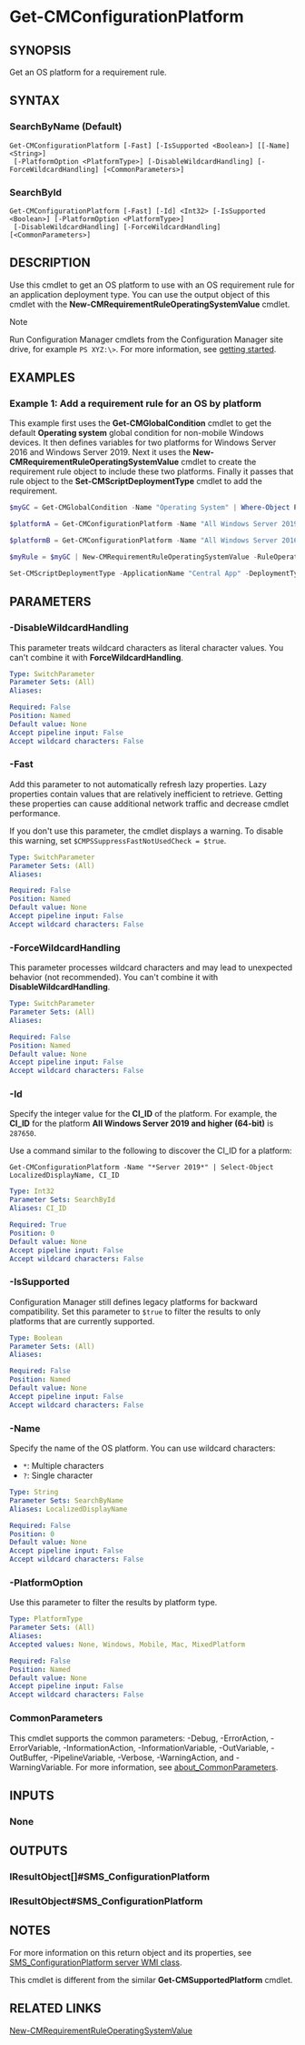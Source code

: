 ﻿---
external help file: AdminUI.PS.dll-Help.xml
Module Name: ConfigurationManager
ms.date: 03/24/2021
online version:
schema: 2.0.0
---

# Get-CMConfigurationPlatform

## SYNOPSIS

Get an OS platform for a requirement rule.

## SYNTAX

### SearchByName (Default)
```
Get-CMConfigurationPlatform [-Fast] [-IsSupported <Boolean>] [[-Name] <String>]
 [-PlatformOption <PlatformType>] [-DisableWildcardHandling] [-ForceWildcardHandling] [<CommonParameters>]
```

### SearchById
```
Get-CMConfigurationPlatform [-Fast] [-Id] <Int32> [-IsSupported <Boolean>] [-PlatformOption <PlatformType>]
 [-DisableWildcardHandling] [-ForceWildcardHandling] [<CommonParameters>]
```

## DESCRIPTION

Use this cmdlet to get an OS platform to use with an OS requirement rule for an application deployment type. You can use the output object of this cmdlet with the **New-CMRequirementRuleOperatingSystemValue** cmdlet.

> [!NOTE]
> Run Configuration Manager cmdlets from the Configuration Manager site drive, for example `PS XYZ:\>`. For more information, see [getting started](/powershell/sccm/overview).

## EXAMPLES

### Example 1: Add a requirement rule for an OS by platform

This example first uses the **Get-CMGlobalCondition** cmdlet to get the default **Operating system** global condition for non-mobile Windows devices. It then defines variables for two platforms for Windows Server 2016 and Windows Server 2019. Next it uses the **New-CMRequirementRuleOperatingSystemValue** cmdlet to create the requirement rule object to include these two platforms. Finally it passes that rule object to the **Set-CMScriptDeploymentType** cmdlet to add the requirement.

```powershell
$myGC = Get-CMGlobalCondition -Name "Operating System" | Where-Object PlatformType -eq 1

$platformA = Get-CMConfigurationPlatform -Name "All Windows Server 2019 and higher (64-bit)"

$platformB = Get-CMConfigurationPlatform -Name "All Windows Server 2016 and higher (64-bit)"

$myRule = $myGC | New-CMRequirementRuleOperatingSystemValue -RuleOperator OneOf -Platform $platformA, $platformB

Set-CMScriptDeploymentType -ApplicationName "Central App" -DeploymentTypeName "Install" -AddRequirement $myRule
```

## PARAMETERS

### -DisableWildcardHandling

This parameter treats wildcard characters as literal character values. You can't combine it with **ForceWildcardHandling**.

```yaml
Type: SwitchParameter
Parameter Sets: (All)
Aliases:

Required: False
Position: Named
Default value: None
Accept pipeline input: False
Accept wildcard characters: False
```

### -Fast

Add this parameter to not automatically refresh lazy properties. Lazy properties contain values that are relatively inefficient to retrieve. Getting these properties can cause additional network traffic and decrease cmdlet performance.

If you don't use this parameter, the cmdlet displays a warning. To disable this warning, set `$CMPSSuppressFastNotUsedCheck = $true`.

```yaml
Type: SwitchParameter
Parameter Sets: (All)
Aliases:

Required: False
Position: Named
Default value: None
Accept pipeline input: False
Accept wildcard characters: False
```

### -ForceWildcardHandling

This parameter processes wildcard characters and may lead to unexpected behavior (not recommended). You can't combine it with **DisableWildcardHandling**.

```yaml
Type: SwitchParameter
Parameter Sets: (All)
Aliases:

Required: False
Position: Named
Default value: None
Accept pipeline input: False
Accept wildcard characters: False
```

### -Id

Specify the integer value for the **CI_ID** of the platform. For example, the **CI_ID** for the platform **All Windows Server 2019 and higher (64-bit)** is `287650`.

Use a command similar to the following to discover the CI_ID for a platform:

`Get-CMConfigurationPlatform -Name "*Server 2019*" | Select-Object LocalizedDisplayName, CI_ID`

```yaml
Type: Int32
Parameter Sets: SearchById
Aliases: CI_ID

Required: True
Position: 0
Default value: None
Accept pipeline input: False
Accept wildcard characters: False
```

### -IsSupported

Configuration Manager still defines legacy platforms for backward compatibility. Set this parameter to `$true` to filter the results to only platforms that are currently supported.

```yaml
Type: Boolean
Parameter Sets: (All)
Aliases:

Required: False
Position: Named
Default value: None
Accept pipeline input: False
Accept wildcard characters: False
```

### -Name

Specify the name of the OS platform. You can use wildcard characters:

- `*`: Multiple characters
- `?`: Single character

```yaml
Type: String
Parameter Sets: SearchByName
Aliases: LocalizedDisplayName

Required: False
Position: 0
Default value: None
Accept pipeline input: False
Accept wildcard characters: False
```

### -PlatformOption

Use this parameter to filter the results by platform type.

```yaml
Type: PlatformType
Parameter Sets: (All)
Aliases:
Accepted values: None, Windows, Mobile, Mac, MixedPlatform

Required: False
Position: Named
Default value: None
Accept pipeline input: False
Accept wildcard characters: False
```

### CommonParameters
This cmdlet supports the common parameters: -Debug, -ErrorAction, -ErrorVariable, -InformationAction, -InformationVariable, -OutVariable, -OutBuffer, -PipelineVariable, -Verbose, -WarningAction, and -WarningVariable. For more information, see [about_CommonParameters](http://go.microsoft.com/fwlink/?LinkID=113216).

## INPUTS

### None
## OUTPUTS

### IResultObject[]#SMS_ConfigurationPlatform
### IResultObject#SMS_ConfigurationPlatform
## NOTES

For more information on this return object and its properties, see [SMS_ConfigurationPlatform server WMI class](/mem/configmgr/develop/reference/compliance/sms_configurationplatform-server-wmi-class).

This cmdlet is different from the similar **Get-CMSupportedPlatform** cmdlet.

## RELATED LINKS

[New-CMRequirementRuleOperatingSystemValue](New-CMRequirementRuleOperatingSystemValue.md)

